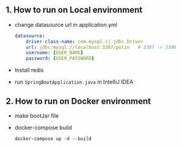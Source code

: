 ## 1. How to run on Local environment

- change datasource url in application.yml

    ```yaml
    datasource:
        driver-class-name: com.mysql.cj.jdbc.Driver
        url: jdbc:mysql://localhost:3307/polin   # 3307 -> 3306
        username: {USER_NAME}
        password: {USER_PASSWORD}
    ```

- Install redis
- run `SpringBootApplication.java` in IntelliJ IDEA

## 2. How to run on Docker environment

- make bootJar file

- docker-compose build

    ```
    docker-compose up -d --build
    ```
